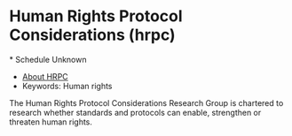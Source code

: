 # Human Rights Protocol Considerations (hrpc)
<IETFschedule>* Schedule Unknown</IETFschedule>
* [About HRPC](https://datatracker.ietf.org/group/hrpc/about/)
* Keywords: Human rights

The Human Rights Protocol Considerations Research Group is chartered to research whether standards and protocols can enable, strengthen or threaten human rights.